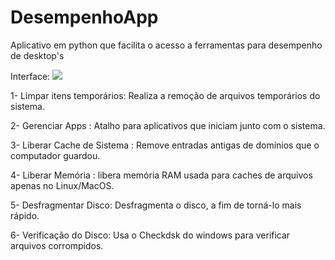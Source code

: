 # DesempenhoApp
Aplicativo em python que facilita o acesso a ferramentas para desempenho de desktop's

Interface:
<img src="https://github.com/user-attachments/assets/7e5dbde6-b1fe-4e25-b328-897ea647e745">

1- Limpar itens temporários: Realiza a remoção de arquivos temporários do sistema.

2- Gerenciar Apps : Atalho para aplicativos que iniciam junto com o sistema.

3- Liberar Cache de Sistema : Remove entradas antigas de domínios que o computador guardou.

4- Liberar Memória : libera memória RAM usada para caches de arquivos apenas no Linux/MacOS.

5- Desfragmentar Disco: Desfragmenta o disco, a fim de torná-lo mais rápido.

6- Verificação do Disco: Usa o Checkdsk do windows para verificar arquivos corrompidos.
